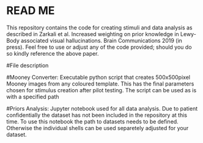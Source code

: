 # READ ME

This repository contains the code for creating stimuli and data analysis as described in Zarkali et al. Increased weighting on prior knowledge in Lewy-Body associated visual hallucinations. Brain Communications 2019 (in press). 
Feel free to use or adjust any of the code provided; should you do so kindly reference the above paper.

#File description

#Mooney Converter:
Executable python script that creates 500x500pixel Mooney images from any coloured template. 
This has the final parameters chosen for stimulus creation after pilot testing.
The script can be used as is with a specified path 

#Priors Analysis:
Jupyter notebook used for all data analysis. 
Due to patient confidentially the dataset has not been included in the repository at this time. 
To use this notebook the path to datasets needs to be defined. 
Otherwise the individual shells can be used separetely adjusted for your dataset.
